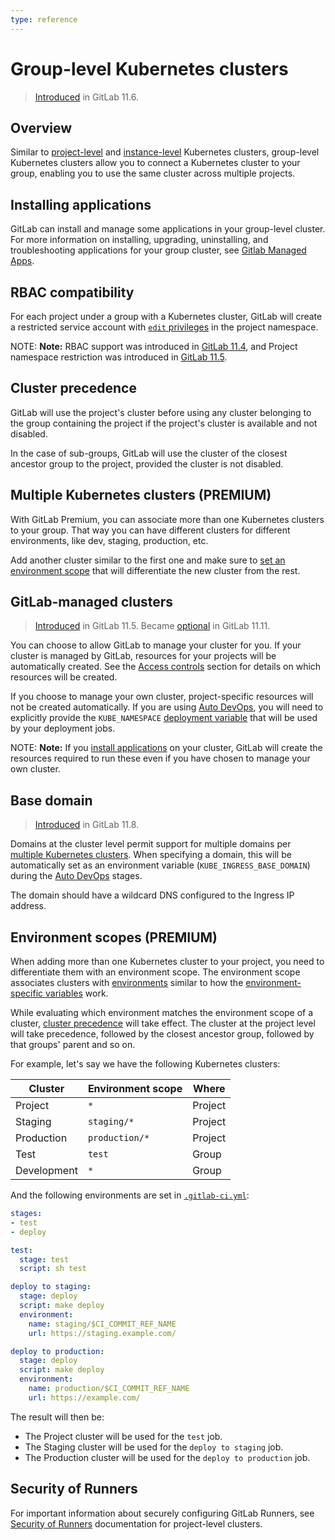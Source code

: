 ```yaml
---
type: reference
---
```


# Group-level Kubernetes clusters

> [Introduced](https://gitlab.com/gitlab-org/gitlab-ce/issues/34758) in GitLab 11.6.

## Overview

Similar to [project-level](../../project/clusters/index.md) and
[instance-level](../../instance/clusters/index.md) Kubernetes clusters,
group-level Kubernetes clusters allow you to connect a Kubernetes cluster to
your group, enabling you to use the same cluster across multiple projects.

## Installing applications

GitLab can install and manage some applications in your group-level
cluster. For more information on installing, upgrading, uninstalling,
and troubleshooting applications for your group cluster, see
[Gitlab Managed Apps](../../clusters/applications.md).

## RBAC compatibility

For each project under a group with a Kubernetes cluster, GitLab will
create a restricted service account with [`edit`
privileges](https://kubernetes.io/docs/reference/access-authn-authz/rbac/#user-facing-roles)
in the project namespace.

NOTE: **Note:**
RBAC support was introduced in
[GitLab 11.4](https://gitlab.com/gitlab-org/gitlab-ce/issues/29398), and
Project namespace restriction was introduced in
[GitLab 11.5](https://gitlab.com/gitlab-org/gitlab-ce/issues/51716).

## Cluster precedence

GitLab will use the project's cluster before using any cluster belonging
to the group containing the project if the project's cluster is available and not disabled.

In the case of sub-groups, GitLab will use the cluster of the closest ancestor group
to the project, provided the cluster is not disabled.

## Multiple Kubernetes clusters **(PREMIUM)**

With GitLab Premium, you can associate more than one Kubernetes clusters to your
group. That way you can have different clusters for different environments,
like dev, staging, production, etc.

Add another cluster similar to the first one and make sure to
[set an environment scope](#environment-scopes-premium) that will
differentiate the new cluster from the rest.

## GitLab-managed clusters

> [Introduced](https://gitlab.com/gitlab-org/gitlab-ce/merge_requests/22011) in GitLab 11.5.
> Became [optional](https://gitlab.com/gitlab-org/gitlab-ce/merge_requests/26565) in GitLab 11.11.

You can choose to allow GitLab to manage your cluster for you. If your cluster is
managed by GitLab, resources for your projects will be automatically created. See the
[Access controls](../../project/clusters/index.md#access-controls) section for details on which resources will
be created.

If you choose to manage your own cluster, project-specific resources will not be created
automatically. If you are using [Auto DevOps](../../../topics/autodevops/index.md), you will
need to explicitly provide the `KUBE_NAMESPACE` [deployment variable](../../project/clusters/index.md#deployment-variables)
that will be used by your deployment jobs.

NOTE: **Note:**
If you [install applications](#installing-applications) on your cluster, GitLab will create
the resources required to run these even if you have chosen to manage your own cluster.

## Base domain

> [Introduced](https://gitlab.com/gitlab-org/gitlab-ce/merge_requests/24580) in GitLab 11.8.

Domains at the cluster level permit support for multiple domains
per [multiple Kubernetes clusters](#multiple-kubernetes-clusters-premium). When specifying a domain,
this will be automatically set as an environment variable (`KUBE_INGRESS_BASE_DOMAIN`) during
the [Auto DevOps](../../../topics/autodevops/index.md) stages.

The domain should have a wildcard DNS configured to the Ingress IP address.

## Environment scopes **(PREMIUM)**

When adding more than one Kubernetes cluster to your project, you need to differentiate
them with an environment scope. The environment scope associates clusters with
[environments](../../../ci/environments.md) similar to how the
[environment-specific variables](../../../ci/variables/README.md#limiting-environment-scopes-of-environment-variables)
work.

While evaluating which environment matches the environment scope of a
cluster, [cluster precedence](#cluster-precedence) will take
effect. The cluster at the project level will take precedence, followed
by the closest ancestor group, followed by that groups' parent and so
on.

For example, let's say we have the following Kubernetes clusters:

| Cluster    | Environment scope   | Where     |
| ---------- | ------------------- | ----------|
| Project    | `*`                 | Project   |
| Staging    | `staging/*`         | Project   |
| Production | `production/*`      | Project   |
| Test       | `test`              | Group     |
| Development| `*`                 | Group     |

And the following environments are set in [`.gitlab-ci.yml`](../../../ci/yaml/README.md):

```yaml
stages:
- test
- deploy

test:
  stage: test
  script: sh test

deploy to staging:
  stage: deploy
  script: make deploy
  environment:
    name: staging/$CI_COMMIT_REF_NAME
    url: https://staging.example.com/

deploy to production:
  stage: deploy
  script: make deploy
  environment:
    name: production/$CI_COMMIT_REF_NAME
    url: https://example.com/
```

The result will then be:

- The Project cluster will be used for the `test` job.
- The Staging cluster will be used for the `deploy to staging` job.
- The Production cluster will be used for the `deploy to production` job.

## Security of Runners

For important information about securely configuring GitLab Runners, see
[Security of
Runners](../../project/clusters/index.md#security-of-gitlab-runners)
documentation for project-level clusters.

<!-- ## Troubleshooting

Include any troubleshooting steps that you can foresee. If you know beforehand what issues
one might have when setting this up, or when something is changed, or on upgrading, it's
important to describe those, too. Think of things that may go wrong and include them here.
This is important to minimize requests for support, and to avoid doc comments with
questions that you know someone might ask.

Each scenario can be a third-level heading, e.g. `### Getting error message X`.
If you have none to add when creating a doc, leave this section in place
but commented out to help encourage others to add to it in the future. -->
